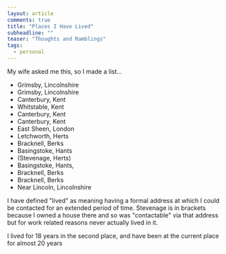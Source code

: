 ```yaml
---
layout: article
comments: true
title: "Places I Have Lived"
subheadline: ""
teaser: "Thoughts and Ramblings"
tags:
  - personal
---
```


My wife asked me this, so I made a list...

*   Grimsby, Lincolnshire
*   Grimsby, Lincolnshire
*   Canterbury, Kent
*   Whitstable, Kent
*   Canterbury, Kent
*   Canterbury, Kent
*   East Sheen, London
*   Letchworth, Herts
*   Bracknell, Berks
*   Basingstoke, Hants
*   (Stevenage, Herts)
*   Basingstoke, Hants,
*   Bracknell, Berks
*   Bracknell, Berks
*   Near Lincoln, Lincolnshire

I have defined "lived" as meaning having a formal address at which I could be contacted for an extended period of time. Stevenage is in brackets
because I owned a house there and so was "contactable" via that address but for work related reasons never actually lived in it.

I lived for 18 years in the second place, and have been at the current place for almost 20 years